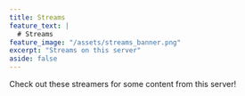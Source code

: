 ```yaml
---
title: Streams
feature_text: |
  # Streams
feature_image: "/assets/streams_banner.png"
excerpt: "Streams on this server"
aside: false
---
```


Check out these streamers for some content from this server!

  <div id="twitch-pvtporkchop" style="float:right;"></div>
  <div id="twitch-imladydra9on" style="float:right;"></div>

  <!-- Load the Twitch embed script -->
  <script src="https://embed.twitch.tv/embed/v1.js"></script>

  <!-- Create a Twitch.Embed object that will render within the "twitch-embed" root element. -->
  <script type="text/javascript">
    new Twitch.Embed("twitch-pvtporkchop", {
      width: 1200,
      height: 480,
      channel: "pvtporkchop"
    });
  </script>
  <script type="text/javascript">
    new Twitch.Embed("twitch-imladydra9on", {
      width: 1200,
      height: 480,
      channel: "imladydra9on"
    });
  </script>
